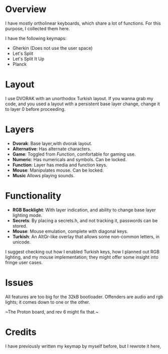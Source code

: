 # Overview

I have mostly ortholinear keyboards, which share a lot of functions.
For this purpose, I collected them here.

I have the following keymaps:

* Gherkin (Does not use the user space)
* Let's Split
* Let's Split It Up
* Planck

# Layout

I use DVORAK with an unorthodox Turkish layout.
If you wanna grab my code, and you used a layout with a persistent base
layer change, change it to layer 0 before proceeding.

# Layers

* **Dvorak**: Base layer,with dvorak layout.
* **Alternative**: Has alternate characters.
* **Game**: Toggled from *Function*, comfortable for gaming use.
* **Numeric**: Has numericals and symbols. Can be locked.
* **Function**: Layer has media and function keys.
* **Mouse**: Manipulates mouse. Can be locked.
* **Music** Allows playing sounds.

# Functionality

* **RGB Backlight**: With layer indication, and ability to change base layer lighting mode.
* **Secrets**: By placing a secrets.h, and not tracking it, passwords can be stored.
* **Mouse**: Mouse emulation, complete with diagonal keys.
* **Turkish**: An AltGr-like overlay that allows some non-common letters, in unicode.

I suggest checking out how I enabled Turkish keys,
how I planned out RGB lighting,
and my mouse implementation;
they might offer some insight into fringe user cases.

# Issues

All features are too big for the 32kB bootloader.
Offenders are audio and rgb lights; it comes down to one or the other.

~The Proton board, and rev 6 might fix that.~

# Credits

I have previously written my keymap by myself before, but I rewrote it here,
